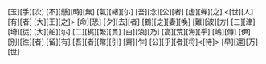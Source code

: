 [玉][手][次] [不][懸][時][無] [氣][緒][尓] [吾][念][公][者] [虚][蝉][之] <[世][人][有][者] [大][王][之]> [命][恐] [夕][去][者] [鶴][之][妻][喚] [難][波][方] [三][津][埼][従] [大][舶][尓] [二][梶][繁][貫] [白][浪][乃] [高][荒][海][乎] [嶋][傳] [伊][別][徃][者] [留][有] [吾][者][幣][引] [齋][乍] [公][乎][者][将]<[待]> [早][還][万][世]
